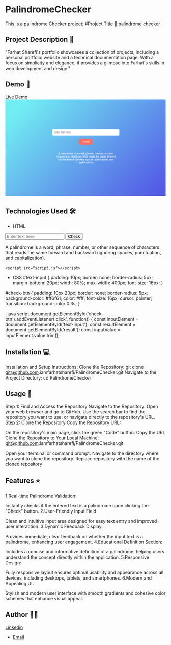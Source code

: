 # PalindromeChecker
This is a palindrome Checker project;
#Project Title 🚀
palindrome checker

## Project Description 📝

"Farhat Sharefi's portfolio showcases a collection of projects, including a personal portfolio website and a technical documentation page. With a focus on simplicity and elegance, it provides a glimpse into Farhat's skills in web development and design."

## Demo 📸
[Live Demo](https://iamfarhatsharefi.github.io/PalindromeChecker/ )
![Screenshot](./Picture1.png)

## Technologies Used 🛠️


- HTML
<body>
    <input type="text" id="text-input" placeholder="Enter text here">
    <button id="check-btn">Check</button>
    <p id="result"></p>
    <p id="definition">A palindrome is a word, phrase, number, or other sequence of characters that reads the same forward and backward (ignoring spaces, punctuation, and capitalization).</p>

    <script src="script.js"></script>
</body>

- CSS
#text-input {
  padding: 10px;
  border: none;
  border-radius: 5px;
  margin-bottom: 20px;
  width: 80%;
  max-width: 400px;
  font-size: 16px;
}

#check-btn {
  padding: 10px 20px;
  border: none;
  border-radius: 5px;
  background-color: #ff6f61;
  color: #fff;
  font-size: 16px;
  cursor: pointer;
  transition: background-color 0.3s;
}

-java script
document.getElementById('check-btn').addEventListener('click', function() {
    const inputElement = document.getElementById('text-input');
    const resultElement = document.getElementById('result');
    const inputValue = inputElement.value.trim();


## Installation 💻

Installation and Setup Instructions:
Clone the Repository:
git clone git@github.com:iamfarhatsharefi/PalindromeChecker.git
Navigate to the Project Directory:
cd PalindromeChecker


## Usage 🎯

Step 1: Find and Access the Repository
Navigate to the Repository:
Open your web browser and go to GitHub.
Use the search bar to find the repository you want to use, or navigate directly to the repository's URL.
Step 2: Clone the Repository
Copy the Repository URL:

On the repository's main page, click the green "Code" button.
Copy the URL 
Clone the Repository to Your Local Machine:
git@github.com:iamfarhatsharefi/PalindromeChecker.git

Open your terminal or command prompt.
Navigate to the directory where you want to clone the repository.
Replace repository with the name of the cloned repository

## Features ⭐
1.Real-time Palindrome Validation:

Instantly checks if the entered text is a palindrome upon clicking the "Check" button.
2.User-Friendly Input Field:

Clean and intuitive input area designed for easy text entry and improved user interaction.
3.Dynamic Feedback Display:

Provides immediate, clear feedback on whether the input text is a palindrome, enhancing user engagement.
4.Educational Definition Section:

Includes a concise and informative definition of a palindrome, helping users understand the concept directly within the application.
5.Responsive Design:

Fully responsive layout ensures optimal usability and appearance across all devices, including desktops, tablets, and smartphones.
6.Modern and Appealing UI:

Stylish and modern user interface with smooth gradients and cohesive color schemes that enhance visual appeal.

## Author 👩‍💻
[Linkedin](https://www.linkedin.com/in/farhat-sharefi-13a101309?utm_source=share&utm_campaign=share_via&utm_content=profile&utm_medium=android_app)
- [Email](sharefifarhat@gmail.com)